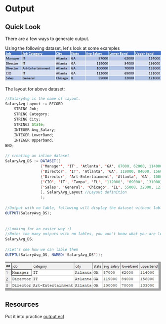 # Output

## Quick Look

There are a few ways to generate output.

Using the following dataset, let's look at some examples
![record set example](./Images/RecordLayout.JPG)

The layout for above dataset:

```java
//SalaryAvg is the name of layout.
SalaryAvg_Layout := RECORD
    STRING Job;
    STRING Category;
    STRING City;
    STRING2	State;
    INTEGER	Avg_Salary;
    INTEGER	LowerBand;
    INTEGER	Upperband;
END;

// creating an inline dataset
SalaryAvg_DS := DATASET([
                {'Manager', 'IT', 'Atlanta', 'GA', 87000, 62000, 114000},
                {'Director', 'IT', 'Atlanta', 'GA', 119000, 84000, 156000},
                {'Director', 'Art-Entertainment', 'Atlanta', 'GA', 100000, 70000, 133000},
                {'CIO', 'IT', 'Tampa', 'FL', '112000', '69000', 131000},
                {'Sales', 'General', 'Chicago', 'IL', 55000, 32000, 121000}
                ], SalaryAvg_Layout //Layout definition
                );

//Output with no lable, following will display the dataset without labling the output
OUTPUT(SalaryAvg_DS);


//Looking for an easier way :)
//Note: too many outputs with no lables, you won't know what you are looking at.
SalaryAvg_DS;

//Let's see how we can lable them
OUTPTU(SalaryAvg_DS, NAMED('SalaryAvg_DS'));
```

![record set example](./Images/filterOutput.JPG)

## Resources

Put it into practice [output.ecl](https://ide.hpccsystems.com/workspaces/share/291d17d9-e5cb-4fac-83c2-ac5997c28a31)
